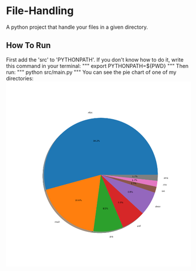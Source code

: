 # File-Handling
A python project that handle your files in a given directory.
## How To Run
First add the 'src' to 'PYTHONPATH'. If you don't know how to do it, write this command in your terminal:
"""
export PYTHONPATH=${PWD}
"""
Then run:
"""
python src/main.py
"""
You can see the pie chart of one of my directories:
![alt text for screen readers](./dirstat.png "The directory stat")